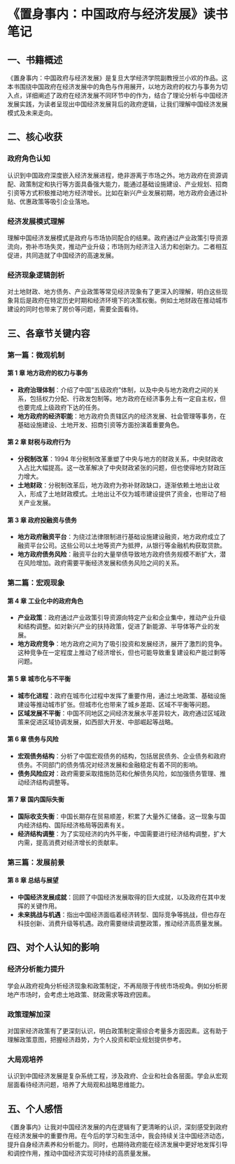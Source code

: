 # 《置身事内：中国政府与经济发展》读书笔记

## 一、书籍概述

《置身事内：中国政府与经济发展》是复旦大学经济学院副教授兰小欢的作品。这本书围绕中国政府在经济发展中的角色与作用展开，以地方政府的权力与事务为切入点，详细阐述了政府在经济发展不同环节中的作为，结合了理论分析与中国经济发展实践，为读者呈现出中国经济发展背后的政府逻辑，让我们理解中国经济发展模式及未来走向。

## 二、核心收获

### 政府角色认知

认识到中国政府深度嵌入经济发展进程，绝非游离于市场之外。地方政府在资源调配、政策制定和执行等方面具备强大能力，能通过基础设施建设、产业规划、招商引资等方式积极推动地方经济增长。比如在新兴产业发展初期，地方政府会通过补贴、优惠政策等吸引企业落地。

### 经济发展模式理解

理解中国经济发展模式是政府与市场协同配合的结果。政府通过产业政策引导资源流向，弥补市场失灵，推动产业升级；市场则为经济注入活力和创新力。二者相互促进，共同造就了中国经济的高速发展。

### 经济现象逻辑剖析

对土地财政、地方债务、产业政策等常见经济现象有了更深入的理解，明白这些现象背后是政府在特定历史时期和经济环境下的决策权衡。例如土地财政在推动城市建设的同时也带来了房价等问题，需要全面看待。

## 三、各章节关键内容

### 第一篇：微观机制

#### 第 1 章 地方政府的权力与事务

- **政府治理体制**：介绍了中国“五级政府”体制，以及中央与地方政府之间的关系，包括权力分配、行政发包制等。地方政府在经济事务上有一定自主权，但也要完成上级政府下达的任务。
- **地方政府的经济职能**：地方政府负责辖区内的经济发展、社会管理等事务，在基础设施建设、土地开发、招商引资等方面扮演着重要角色。

#### 第 2 章 财税与政府行为

- **分税制改革**：1994 年分税制改革重塑了中央与地方的财政关系，中央财政收入占比大幅提高。这一改革解决了中央财政紧张的问题，但也使得地方财政压力增大。
- **土地财政**：分税制改革后，地方政府为弥补财政缺口，逐渐依赖土地出让收入，形成了土地财政模式。土地出让不仅为城市建设提供了资金，也带动了相关产业发展。

#### 第 3 章 政府投融资与债务

- **地方政府融资平台**：为绕过法律限制进行基础设施建设融资，地方政府成立了融资平台公司。这些公司以土地等资产为抵押，从银行等金融机构获取贷款。
- **地方政府债务风险**：融资平台的大量举债导致地方政府债务规模不断扩大，潜在风险增加。政府需要平衡经济发展和债务风险之间的关系。

### 第二篇：宏观现象

#### 第 4 章 工业化中的政府角色

- **产业政策**：政府通过产业政策引导资源向特定产业和企业集中，推动产业升级和结构调整。如对新兴产业的扶持政策，促进了新能源、半导体等产业的发展。
- **地方政府竞争**：地方政府之间为了吸引投资和发展经济，展开了激烈的竞争。这种竞争在一定程度上推动了经济增长，但也可能导致重复建设和产能过剩等问题。

#### 第 5 章 城市化与不平衡

- **城市化进程**：政府在城市化过程中发挥了重要作用，通过土地政策、基础设施建设等推动城市扩张。但城市化也带来了城乡差距、区域不平衡等问题。
- **区域发展不平衡**：中国不同地区之间经济发展水平差异较大，政府通过区域政策来促进区域协调发展，如西部大开发、中部崛起等战略。

#### 第 6 章 债务与风险

- **宏观债务结构**：分析了中国宏观债务的结构，包括居民债务、企业债务和政府债务。不同部门的债务情况对经济发展和金融稳定有着不同的影响。
- **债务风险应对**：政府需要采取措施防范和化解债务风险，如加强债务管理、推动经济结构调整等。

#### 第 7 章 国内国际失衡

- **国际收支失衡**：中国长期存在贸易顺差，积累了大量外汇储备。这一现象与国内经济结构、国际经济格局等因素有关。
- **经济结构调整**：为了实现经济的内外平衡，中国需要进行经济结构调整，扩大内需，提高消费对经济增长的贡献率。

### 第三篇：发展前景

#### 第 8 章 总结与展望

- **中国经济发展成就**：回顾了中国经济发展取得的巨大成就，以及政府在其中发挥的关键作用。
- **未来挑战与机遇**：指出中国经济面临着经济转型、国际竞争等挑战，但也存在科技创新、消费升级等机遇。政府需要继续调整政策，推动经济高质量发展。

## 四、对个人认知的影响

### 经济分析能力提升

学会从政府视角分析经济现象和政策制定，不再局限于传统市场视角。例如分析房地产市场时，会考虑土地政策、财政需求等政府因素。

### 政策理解加深

对国家经济政策有了更深刻认识，明白政策制定需综合考量多方面因素。这有助于理解政策意图，把握经济趋势，为个人投资和职业规划提供参考。

### 大局观培养

认识到中国经济发展是复杂系统工程，涉及政府、企业和社会各层面。学会从宏观层面看待经济问题，培养了大局观和战略思维能力。

## 五、个人感悟

《置身事内》让我对中国经济发展的内在逻辑有了更清晰的认识，深刻感受到政府在经济发展中的重要作用。在今后的学习和生活中，我会持续关注中国经济动态，提升自身经济素养和分析能力。同时，也期待政府能在经济发展中更好地发挥引导和调控作用，推动中国经济实现可持续的高质量发展。
